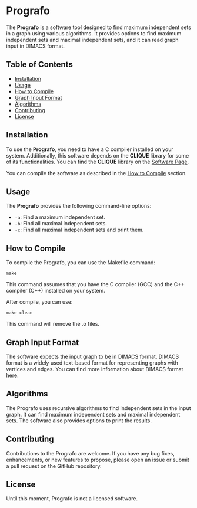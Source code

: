 # Prografo

The **Prografo** is a software tool designed to find maximum independent sets in a graph using various algorithms. It provides options to find maximum independent sets and maximal independent sets, and it can read graph input in DIMACS format.

## Table of Contents

- [Installation](#installation)
- [Usage](#usage)
- [How to Compile](#how-to-compile)
- [Graph Input Format](#graph-input-format)
- [Algorithms](#algorithms)
- [Contributing](#contributing)
- [License](#license)

## Installation

To use the **Prografo**, you need to have a C compiler installed on your system. Additionally, this software depends on the **CLIQUE** library for some of its functionalities. You can find the **CLIQUE** library on the [Software Page](https://users.aalto.fi/~pat/cliquer.html).

You can compile the software as described in the [How to Compile](#how-to-compile) section.

## Usage

The **Prografo** provides the following command-line options:

- `-a`: Find a maximum independent set.
- `-b`: Find all maximal independent sets.
- `-c`: Find all maximal independent sets and print them.

## How to Compile

To compile the Prografo, you can use the Makefile command:

```shell
make
```

This command assumes that you have the C compiler (GCC) and the C++ compiler (C++) installed on your system.

After compile, you can use:

```shell
make clean 
```

This command will remove the .o files.

## Graph Input Format

The software expects the input graph to be in DIMACS format. DIMACS format is a widely used text-based format for representing graphs with vertices and edges. You can find more information about DIMACS format [here](http://www.diag.uniroma1.it/challenge9/format.shtml).

## Algorithms

The Prografo uses recursive algorithms to find independent sets in the input graph. It can find maximum independent sets and maximal independent sets. The software also provides options to print the results.

## Contributing

Contributions to the Prografo are welcome. If you have any bug fixes, enhancements, or new features to propose, please open an issue or submit a pull request on the GitHub repository.

## License

Until this moment, Prografo is not a licensed software.